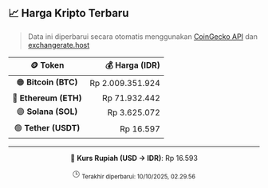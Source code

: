 

<!-- HARGA_KRIPTO -->
## 📈 Harga Kripto Terbaru

> Data ini diperbarui secara otomatis menggunakan [CoinGecko API](https://www.coingecko.com/) dan [exchangerate.host](https://exchangerate.host/)

<div align="center">

| 🪙 Token | 💰 Harga (IDR) |
|:------:|---------------:|
| 🟠 **Bitcoin (BTC)**   | Rp 2.009.351.924 |
| 🔵 **Ethereum (ETH)**  | Rp 71.932.442 |
| 🟣 **Solana (SOL)**    | Rp 3.625.072 |
| 🟢 **Tether (USDT)**   | Rp 16.597 |

---

💱 **Kurs Rupiah (USD → IDR)**: Rp 16.593

🕒 <sub>Terakhir diperbarui: 10/10/2025, 02.29.56</sub>

</div>
<!-- /HARGA_KRIPTO -->